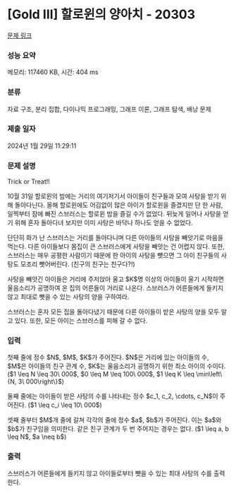 # [Gold III] 할로윈의 양아치 - 20303 

[문제 링크](https://www.acmicpc.net/problem/20303) 

### 성능 요약

메모리: 117460 KB, 시간: 404 ms

### 분류

자료 구조, 분리 집합, 다이나믹 프로그래밍, 그래프 이론, 그래프 탐색, 배낭 문제

### 제출 일자

2024년 1월 29일 11:29:11

### 문제 설명

<p>Trick or Treat!!</p>

<p>10월 31일 할로윈의 밤에는 거리의 여기저기서 아이들이 친구들과 모여 사탕을 받기 위해 돌아다닌다. 올해 할로윈에도 어김없이 많은 아이가 할로윈을 즐겼지만 단 한 사람, 일찍부터 잠에 빠진 스브러스는 할로윈 밤을 즐길 수가 없었다. 뒤늦게 일어나 사탕을 얻기 위해 혼자 돌아다녀 보지만 이미 사탕은 바닥나 하나도 얻을 수 없었다.</p>

<p>단단히 화가 난 스브러스는 거리를 돌아다니며 다른 아이들의 사탕을 빼앗기로 마음을 먹는다. 다른 아이들보다 몸집이 큰 스브러스에게 사탕을 빼앗는 건 어렵지 않다. 또한, 스브러스는 매우 공평한 사람이기 때문에 한 아이의 사탕을 뺏으면 그 아이 친구들의 사탕도 모조리 뺏어버린다. (친구의 친구는 친구다?!)</p>

<p>사탕을 빼앗긴 아이들은 거리에 주저앉아 울고 $K$명 이상의 아이들이 울기 시작하면 울음소리가 공명하여 온 집의 어른들이 거리로 나온다. 스브러스가 어른들에게 들키지 않고 최대로 뺏을 수 있는 사탕의 양을 구하여라.</p>

<p>스브러스는 혼자 모든 집을 돌아다녔기 때문에 다른 아이들이 받은 사탕의 양을 모두 알고 있다. 또한, 모든 아이는 스브러스를 피해 갈 수 없다.</p>

### 입력 

 <p>첫째 줄에 정수 $N$, $M$, $K$가 주어진다. $N$은 거리에 있는 아이들의 수, $M$은 아이들의 친구 관계 수, $K$는 울음소리가 공명하기 위한 최소 아이의 수이다. ($1 \leq N \leq 30\ 000$, $0 \leq M \leq 100\ 000$, $1 \leq K \leq \min\left\{N, 3\ 000\right\}$)</p>

<p>둘째 줄에는 아이들이 받은 사탕의 수를 나타내는 정수 $c_1, c_2, \cdots, c_N$이 주어진다. ($1 \leq c_i \leq 10\ 000$)</p>

<p>셋째 줄부터 $M$개 줄에 갈쳐 각각의 줄에 정수 $a$, $b$가 주어진다. 이는 $a$와 $b$가 친구임을 의미한다. 같은 친구 관계가 두 번 주어지는 경우는 없다. ($1 \leq a, b \leq N$, $a \neq b$)</p>

### 출력 

 <p>스브러스가 어른들에게 들키지 않고 아이들로부터 뺏을 수 있는 최대 사탕의 수를 출력한다.</p>

